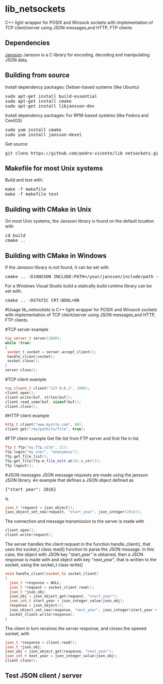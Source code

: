 # lib_netsockets
C++ light wrapper for POSIX and Winsock sockets with implementation of TCP client/server using JSON messages,and HTTP, FTP clients

Dependencies
------------

[Jansson](http://www.digip.org/jansson/)
Jansson is a C library for encoding, decoding and manipulating JSON data.
<br /> 


Building from source
------------

Install dependency packages: Debian-based systems (like Ubuntu)
<pre>
sudo apt-get install build-essential
sudo apt-get install cmake
sudo apt-get install libjansson-dev
</pre>

Install dependency packages: For RPM-based systems (like Fedora and CentOS)
<pre>
sudo yum install cmake
sudo yum install jansson-devel
</pre>

Get source:
<pre>
git clone https://github.com/pedro-vicente/lib_netsockets.git
</pre>

Makefile for most Unix systems
------------
Build and test with:
<pre>
make -f makefile
make -f makefile test
</pre>

Building with CMake in Unix
------------
On most Unix systems, the Jansson library is found on the default location with
<pre>
cd build
cmake ..
</pre>

Building with CMake in Windows
------------
If the Jansson library is not found, it can be set with 
<pre>
cmake .. -DJANSSON_INCLUDE:PATH=/your/jansson/include/path -DJANSSON_LIBRARY=/your/jansson/library/file/name
</pre>

For a Windows Visual Studio build a statically build runtime library can be set with. 
<pre>
cmake .. -DSTATIC_CRT:BOOL=ON
</pre>


#Usage
lib_netsockets is C++ light wrapper for POSIX and Winsock sockets with implementation of TCP client/server using JSON messages,and HTTP, FTP clients.

#TCP server example
```c++
tcp_server_t server(2000);
while (true)
{
 socket_t socket = server.accept_client();
 handle_client(socket);
 socket.close();
}
server.close();
```

#TCP client example
```c++
tcp_client_t client("127.0.0.1", 2000);
client.open();
client.write(buf, strlen(buf));
client.read_some(buf, sizeof(buf));
client.close();
```

#HTTP client example
```c++
http_t client("www.mysite.com", 80);
client.get("/my/path/to/file", true);
```

#FTP client example
Get file list from FTP server and first file in list
```c++
ftp_t ftp("my.ftp.site", 21);
ftp.login("my user", "anonymous");
ftp.get_file_list();
ftp.get_file(ftp.m_file_nslt.at(0).c_str());
ftp.logout();
```

#JSON messages
JSON message requests are made using the jansson JSON library. An example that defines a JSON object defined as 

<pre>
{"start_year": 2016}
</pre>
is

```c++
json_t *request = json_object();
json_object_set_new(request, "start_year", json_integer(2016));
```

The connection and message transmission to the server is made with
```c++
client.open();
client.write(request);
```

The server handles the client request in the function handle_client(), that uses the socket_t class read() function
to parse the JSON message. In this case, the object with JSON key "start_year" is obtained, then a JSON response
is made with and object with key "next_year", that is written to the socket, using the socket_t class write()

```c++
void handle_client(socket_t& socket_client)
{
  json_t *response = NULL;
  json_t *request = socket_client.read();
  json_t *json_obj;
  json_obj = json_object_get(request, "start_year");
  json_int_t start_year = json_integer_value(json_obj);
  response = json_object();
  json_object_set_new(response, "next_year", json_integer(start_year + 1));
  socket_client.write(response);
}
```

The client in turn receives the server response, and closes the opened socket, with

```c++
json_t *response = client.read();
json_t *json_obj;
json_obj = json_object_get(response, "next_year");
json_int_t next_year = json_integer_value(json_obj);
client.close();
```

Test JSON client / server
------------

